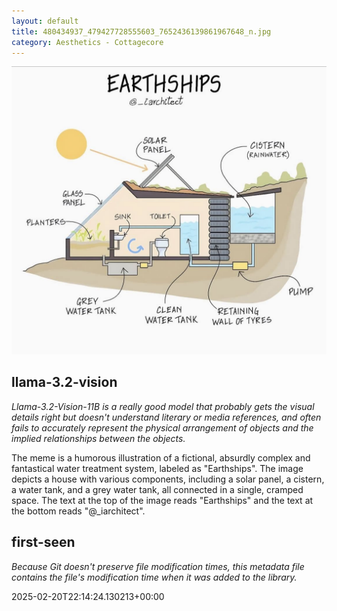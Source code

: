 ```yaml
---
layout: default
title: 480434937_479427728555603_7652436139861967648_n.jpg
category: Aesthetics - Cottagecore
---
```


<div markdown="0"><a href="480434937_479427728555603_7652436139861967648_n.jpg"><img class="photo" src="480434937_479427728555603_7652436139861967648_n.jpg" /></a>

<h2>llama-3.2-vision</h2>
<p><i>Llama-3.2-Vision-11B is a really good model that probably gets the visual details right but doesn't understand literary or media references, and often fails to accurately represent the physical arrangement of objects and the implied relationships between the objects.</i></p>
<p>The meme is a humorous illustration of a fictional, absurdly complex and fantastical water treatment system, labeled as &quot;Earthships&quot;. The image depicts a house with various components, including a solar panel, a cistern, a water tank, and a grey water tank, all connected in a single, cramped space. The text at the top of the image reads &quot;Earthships&quot; and the text at the bottom reads &quot;@_iarchitect&quot;.</p>

<h2>first-seen</h2>
<p><i>Because Git doesn't preserve file modification times, this metadata file contains the file's modification time when it was added to the library.</i></p>
<p>2025-02-20T22:14:24.130213+00:00</p>

</div>

